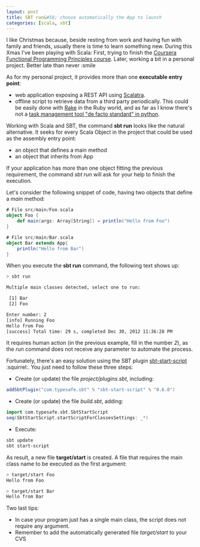 ```yaml
---
layout: post
title: SBT run&#58; choose automatically the App to launch
categories: [scala, sbt]
---
```


I like Christmas because, beside resting from work and having fun with family and friends, usually there is time to learn something new. During this Xmas I've been playing with Scala: First, trying to finish the [Coursera Functional Programming Principles course](https://class.coursera.org/progfun-2012-001/auth/auth_redirector?type=login&subtype=normal). Later, working a bit in a personal project. Better late than never :smile

As for my personal project, it provides more than one **executable entry point**:

- web application exposing a REST API using [Scalatra](http://www.scalatra.org/).
- offline script to retrieve data from a third party periodically. This could be easily done with [Rake](http://rake.rubyforge.org/) in the Ruby world, and as far as I know there's not a [task management tool "de facto standard" in python](http://code.activestate.com/pypm/search:rake/).

Working with Scala and SBT, the command **sbt run** looks like the natural alternative. It seeks for every Scala Object in the project that could be used as the assembly entry point:

- an object that defines a main method
- an object that inherits from App

If your application has more than one object fitting the previous requirement, the command *sbt run* will ask for your help to finish the execution.

Let's consider the following snippet of code, having two objects that define a *main* method:

```scala
# File src/main/Foo.scala
object Foo {
    def main(args: Array[String]) = println("Hello from Foo")
}

# File src/main/Bar.scala
object Bar extends App{
    println("Hello from Bar")
}

```

When you execute the **sbt run** command, the following text shows up:

```bash
> sbt run

Multiple main classes detected, select one to run:

 [1] Bar
 [2] Foo

Enter number: 2
[info] Running Foo
Hello from Foo
[success] Total time: 29 s, completed Dec 30, 2012 11:36:28 PM
```

It requires human action (in the previous example, fill in the number *2*), as the *run* command does not receive any parameter to automate the process.

Fortunately, there's an easy solution using the SBT plugin [sbt-start-script](https://github.com/sbt/sbt-start-script) :squirrel:. You just need to follow these three steps:

* Create (or update) the file *project/plugins.sbt*, including:

```scala
addSbtPlugin("com.typesafe.sbt" % "sbt-start-script" % "0.6.0")
```

* Create (or update) the file *build.sbt*, adding:

```scala
import com.typesafe.sbt.SbtStartScript
seq(SbtStartScript.startScriptForClassesSettings: _*)
```

* Execute:

```bash
sbt update
sbt start-script
```

As result, a new file **target/start** is created. A file that requires the main class name to be executed as the first argument:

```bash
> target/start Foo
Hello from Foo

> target/start Bar
Hello from Bar
```

Two last tips:
* In case your program just has a single main class, the script does not require any argument.
* Remember to add the automatically generated file *target/start* to your CVS